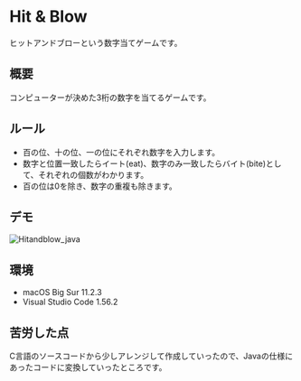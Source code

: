 # Hit & Blow
ヒットアンドブローという数字当てゲームです。

## 概要
コンピューターが決めた3桁の数字を当てるゲームです。  

## ルール
- 百の位、十の位、一の位にそれぞれ数字を入力します。
- 数字と位置一致したらイート(eat)、数字のみ一致したらバイト(bite)として、それぞれの個数がわかります。
- 百の位は0を除き、数字の重複も除きます。

## デモ
![Hitandblow_java](https://user-images.githubusercontent.com/84284632/118575316-27d87380-b7c1-11eb-88a3-c6f7358fb849.gif)

## 環境
- macOS Big Sur 11.2.3
- Visual Studio Code 1.56.2

## 苦労した点
C言語のソースコードから少しアレンジして作成していったので、Javaの仕様にあったコードに変換していったところです。
